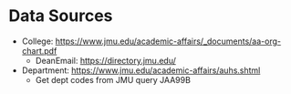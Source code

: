 # Data Sources

* College: https://www.jmu.edu/academic-affairs/_documents/aa-org-chart.pdf
    * DeanEmail: https://directory.jmu.edu/
* Department: https://www.jmu.edu/academic-affairs/auhs.shtml
    * Get dept codes from JMU query JAA99B
